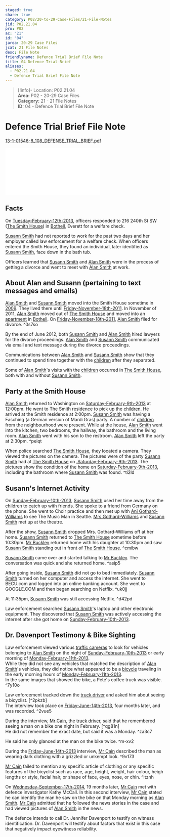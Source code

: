 ```yaml
---  
staged: true  
share: true  
category: P02/20-to-29-Case-Files/21-File-Notes  
jid: P02.21.04  
pro: P02  
ac: "21"  
id: "04"  
jarea: 20-29 Case Files  
jcat: 21 File Notes  
desc: File Note  
friendlyname: Defence Trial Brief File Note  
title: 04-Defence-Trial-Brief  
aliases:  
  - P02.21.04  
  - Defence Trial Brief File Note  
---  
```

  
>[!info]- Location: P02.21.04  
>**Area:** P02 - 20-29 Case Files  
>**Category:** 21 - 21 File Notes  
>**ID:** 04 - Defence Trial Brief File Note  
  
# Defence Trial Brief File Note  
  
[13-1-01546-8_108_DEFENSE_TRIAL_BRIEF.pdf](../../../Cases/P02-Case-of-Susann-Smith/20-to-29-Case-Files/22-PDFs/17_13-1-01546-8_108_DEFENSE_TRIAL_BRIEF.pdf)  
  
![](../../../Cases/P02-Case-of-Susann-Smith/20-to-29-Case-Files/22-PDFs/17_13-1-01546-8_108_DEFENSE_TRIAL_BRIEF.pdf)  
  
## Facts  
  
On [Tuesday-February-12th-2013](../../10-to-19-Case-Dates/12-Crime-Dates/03-2013-02-12-Tuesday-February-12th-2013.md), officers responded to 216 240th St SW ([The Smith House](../../50-to-59-Investigation/52-Key-Locations/04-The-Smith-House.md.md.md.md)) in [Bothell](../../50-to-59-Investigation/52-Key-Locations/05-Bothell.md), Everett for a welfare check.  
  
[Susann Smith](../../70-to-79-People/71-Victims/02-Susann-Smith.md.md) had not reported to work for the past two days and her employer called law enforcement for a welfare check. When officers entered the Smith House, they found an individual, later identified as [Susann Smith](../../70-to-79-People/71-Victims/02-Susann-Smith.md.md), face down in the bath tub.  
  
Officers learned that [Susann Smith](../../70-to-79-People/71-Victims/02-Susann-Smith.md.md) and [Alan Smith](../../70-to-79-People/72-Suspects-and-People-of-Interest/02-Alan-Smith.md.md) were in the process of getting a divorce and went to meet with [Alan Smith](../../70-to-79-People/72-Suspects-and-People-of-Interest/02-Alan-Smith.md.md) at work.  
  
## About Alan and Susann (pertaining to text messages and emails)  
  
[Alan Smith](../../70-to-79-People/72-Suspects-and-People-of-Interest/02-Alan-Smith.md.md) and [Susann Smith](../../70-to-79-People/71-Victims/02-Susann-Smith.md.md) moved into the Smith House sometime in [2009](../../10-to-19-Case-Dates/11-Background-Dates/02-2009.md). They lived there until [Friday-November-18th-2011](../../10-to-19-Case-Dates/11-Background-Dates/04-2011-11-18-Friday-November-18th-2011.md). In November of 2011, [Alan Smith](../../70-to-79-People/72-Suspects-and-People-of-Interest/02-Alan-Smith.md.md) moved out of [The Smith House](../../50-to-59-Investigation/52-Key-Locations/04-The-Smith-House.md.md) and moved into an [apartment](../../50-to-59-Investigation/52-Key-Locations/06-Apartment.md) in [Bothell](../../50-to-59-Investigation/52-Key-Locations/05-Bothell.md.md). On [Friday-November-18th-2011](../../10-to-19-Case-Dates/11-Background-Dates/04-2011-11-18-Friday-November-18th-2011.md.md), [Alan Smith](../../70-to-79-People/72-Suspects-and-People-of-Interest/02-Alan-Smith.md.md) filed for divorce. ^0s7so  
  
By the end of June 2012, both [Susann Smith](../../70-to-79-People/71-Victims/02-Susann-Smith.md.md) and [Alan Smith](../../70-to-79-People/72-Suspects-and-People-of-Interest/02-Alan-Smith.md.md) hired lawyers for the divorce proceedings. [Alan Smith](../../70-to-79-People/72-Suspects-and-People-of-Interest/02-Alan-Smith.md.md) and [Susann Smith](../../70-to-79-People/71-Victims/02-Susann-Smith.md.md) communicated via email and text message during the divorce proceedings.  
  
Communications between [Alan Smith](../../70-to-79-People/72-Suspects-and-People-of-Interest/02-Alan-Smith.md.md) and [Susann Smith](../../70-to-79-People/71-Victims/02-Susann-Smith.md.md) show that they continued to spend time together with the [children](../../70-to-79-People/73-Family-and-Friends/08-Children.md) after they separated.  
  
Some of [Alan Smith](../../70-to-79-People/72-Suspects-and-People-of-Interest/02-Alan-Smith.md.md)'s visits with the [children](../../70-to-79-People/73-Family-and-Friends/08-Children.md.md) occurred in [The Smith House](../../50-to-59-Investigation/52-Key-Locations/04-The-Smith-House.md.md.md), both with and without [Susann Smith](../../70-to-79-People/71-Victims/02-Susann-Smith.md.md).   
  
## Party at the Smith House  
  
[Alan Smith](../../70-to-79-People/72-Suspects-and-People-of-Interest/02-Alan-Smith.md.md) returned to Washington on [Saturday-February-9th-2013](../../10-to-19-Case-Dates/11-Background-Dates/19-2013-02-09-Saturday-February-9th-2013.md.md.md) at 12:00pm. He went to The Smith residence to pick up the [children](../../70-to-79-People/73-Family-and-Friends/08-Children.md.md.md). He arrived at the Smith residence at 2:00pm. [Susann Smith](../../70-to-79-People/71-Victims/02-Susann-Smith.md.md) was having a Fasching (a German version of Mardi Gras) party. A number of [children](../../70-to-79-People/73-Family-and-Friends/08-Children.md.md.md.md) from the neighbourhood were present. While at the house, [Alan Smith](../../70-to-79-People/72-Suspects-and-People-of-Interest/02-Alan-Smith.md.md) went into the kitchen, two bedrooms, the hallway, the bathroom and the living room. [Alan Smith](../../70-to-79-People/72-Suspects-and-People-of-Interest/02-Alan-Smith.md.md) went with his son to the restroom. [Alan Smith](../../70-to-79-People/72-Suspects-and-People-of-Interest/02-Alan-Smith.md.md) left the party at 2:30pm. ^peiqt  
  
When police searched [The Smith House](../../50-to-59-Investigation/52-Key-Locations/04-The-Smith-House.md.md.md.md), they located a camera. They viewed the pictures on the camera. The pictures were of the party [Susann Smith](../../70-to-79-People/71-Victims/02-Susann-Smith.md.md) had at [The Smith House](../../50-to-59-Investigation/52-Key-Locations/04-The-Smith-House.md.md.md.md) on [.Saturday-February-9th-2013](../../10-to-19-Case-Dates/11-Background-Dates/19-2013-02-09-Saturday-February-9th-2013.md.md). The pictures show the condition of the home on [Saturday-February-9th-2013](../../10-to-19-Case-Dates/11-Background-Dates/19-2013-02-09-Saturday-February-9th-2013.md.md.md), including the bathroom where [Susann Smith](../../70-to-79-People/71-Victims/02-Susann-Smith.md.md) was found. ^ti2ld  
  
## Susann's Internet Activity  
  
On [Sunday-February-10th-2013](../../10-to-19-Case-Dates/11-Background-Dates/20-2013-02-10-Sunday-February-10th-2013.md), [Susann Smith](../../70-to-79-People/71-Victims/02-Susann-Smith.md.md) used her time away from the [children](../../70-to-79-People/73-Family-and-Friends/08-Children.md.md.md.md.md) to catch up with friends. She spoke to a friend from Germany on the phone. She went to Choir practice and then met up with [Ani Gothard-Williams](../../70-to-79-People/73-Family-and-Friends/06-Ani-Gothard-Williams.md) to see The Music Man in Seattle. [Mrs Gothard-Williams](../../70-to-79-People/73-Family-and-Friends/06-Ani-Gothard-Williams.md.md) and [Susann Smith](../../70-to-79-People/71-Victims/02-Susann-Smith.md.md) met up at the theatre.  
  
After the show, [Susann Smith](../../70-to-79-People/71-Victims/02-Susann-Smith.md.md) dropped Mrs. Gothard-Williams off at her home. [Susann Smith](../../70-to-79-People/71-Victims/02-Susann-Smith.md.md) returned to [The Smith House](../../50-to-59-Investigation/52-Key-Locations/04-The-Smith-House.md.md.md.md) sometime before 10:30pm. [Mr Buckley](../../70-to-79-People/73-Family-and-Friends/07-Mr-Buckley.md) returned home with his daughter at 10:30pm and saw [Susann Smith](../../70-to-79-People/71-Victims/02-Susann-Smith.md.md) standing out in front of [The Smith House](../../50-to-59-Investigation/52-Key-Locations/04-The-Smith-House.md.md.md.md). ^cmibw  
  
[Susann Smith](../../70-to-79-People/71-Victims/02-Susann-Smith.md.md) came over and started talking to [Mr Buckley](../../70-to-79-People/73-Family-and-Friends/07-Mr-Buckley.md.md). The conversation was quick and she returned home. ^asip5  
  
After going inside, [Susann Smith](../../70-to-79-People/71-Victims/02-Susann-Smith.md.md) did not go to bed immediately. [Susann Smith](../../70-to-79-People/71-Victims/02-Susann-Smith.md.md) turned on her computer and access the internet. She went to BECU.com and logged into an online banking account. She went to GOOGLE.COM and then began searching on Netflix. ^uk0jj  
  
At 11:35pm, [Susann Smith](../../70-to-79-People/71-Victims/02-Susann-Smith.md.md) was still accessing Netflix. ^d42pd  
  
Law enforcement searched [Susann Smith](../../70-to-79-People/71-Victims/02-Susann-Smith.md.md)'s laptop and other electronic equipment. They discovered that [Susann Smith](../../70-to-79-People/71-Victims/02-Susann-Smith.md.md) was actively accessing the internet after she got home on [Sunday-February-10th-2013](../../10-to-19-Case-Dates/11-Background-Dates/20-2013-02-10-Sunday-February-10th-2013.md.md).   
  
## Dr. Davenport Testimony & Bike Sighting  
  
Law enforcement viewed various [traffic cameras](../../60-to-69-Evidence/61-Digital/02-CCTV.md) to look for vehicles belonging to [Alan Smith](../../70-to-79-People/72-Suspects-and-People-of-Interest/02-Alan-Smith.md.md) on the night of [Sunday-February-10th-2013](../../10-to-19-Case-Dates/11-Background-Dates/20-2013-02-10-Sunday-February-10th-2013.md.md.md) or early morning of [Monday-February-11th-2013](../../10-to-19-Case-Dates/12-Crime-Dates/02-2013-02-11-Monday-February-11th-2013.md).    
While they did not see any vehicles that matched the description of [Alan Smith](../../70-to-79-People/72-Suspects-and-People-of-Interest/02-Alan-Smith.md.md)'s vehicles, they did notice what appeared to be a [bicycle](../../60-to-69-Evidence/63-Physical/02-Bicycle.md) traveling in the early morning hours of [Monday-February-11th-2013](../../10-to-19-Case-Dates/12-Crime-Dates/02-2013-02-11-Monday-February-11th-2013.md.md).    
In the same images that showed the bike, a Pete's coffee truck was visible. ^7y10o  
  
Law enforcement tracked down the [truck driver](../../70-to-79-People/74-Witnesses/03-Truck-Driver.md.md.md) and asked him about seeing a bicyclist. [^2pkzb]    
The interview took place on [Friday-June-14th-2013](../../10-to-19-Case-Dates/13-Investigation-Dates/20-2013-06-14-Friday-June-14th-2013.md.md), four months later, and was recorded. ^2vue5  
  
During the interview, [Mr Cain](../../70-to-79-People/74-Witnesses/03-Truck-Driver.md.md), the [truck driver](../../70-to-79-People/74-Witnesses/03-Truck-Driver.md.md.md), said that he remembered seeing a man on a bike one night in February. [^qg81n]    
He did not remember the exact date, but said it was a Monday. ^za3c7  
  
He said he only glanced at the man on the bike twice. ^m-xv2  
  
During the [Friday-June-14th-2013](../../10-to-19-Case-Dates/13-Investigation-Dates/20-2013-06-14-Friday-June-14th-2013.md.md) interview, [Mr Cain](../../70-to-79-People/74-Witnesses/03-Truck-Driver.md.md) described the man as wearing dark clothing with a grizzled or unkempt look. ^9v173  
  
[Mr Cain](../../70-to-79-People/74-Witnesses/03-Truck-Driver.md.md) failed to mention any specific article of clothing or any specific features of the bicyclist such as race, age, height, weight, hair colour, heigh lengths or style, facial hair, or shape of face, eyes, nose, or chin. ^ltznh  
  
On [Wednesday-September-17th-2014](../../10-to-19-Case-Dates/13-Investigation-Dates/43-2014-09-17-September-17th-2014.md), 19 months later, [Mr Cain](../../70-to-79-People/74-Witnesses/03-Truck-Driver.md.md) met with defence investigator Kathy McCall. In this second interview, [Mr Cain](../../70-to-79-People/74-Witnesses/03-Truck-Driver.md.md) stated he can identify the man he saw on the bike on that Monday morning as [Alan Smith](../../70-to-79-People/72-Suspects-and-People-of-Interest/02-Alan-Smith.md.md). [Mr Cain](../../70-to-79-People/74-Witnesses/03-Truck-Driver.md.md) admitted that he followed the news stories in the case and had viewed pictures of [Alan Smith](../../70-to-79-People/72-Suspects-and-People-of-Interest/02-Alan-Smith.md.md) in the news.  
  
The defence intends to call Dr. Jennifer Davenport to testify on witness identification. Dr. Davenport will testify about factors that exist in this case that negatively impact eyewitness reliability.  
